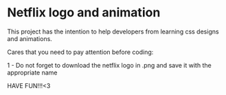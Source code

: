 # Netflix logo and animation

This project has the intention to help developers from learning css designs and animations.


Cares that you need to pay attention before coding:

  1 - Do not forget to download the netflix logo in .png and save it with the appropriate name


HAVE FUN!!!<3
